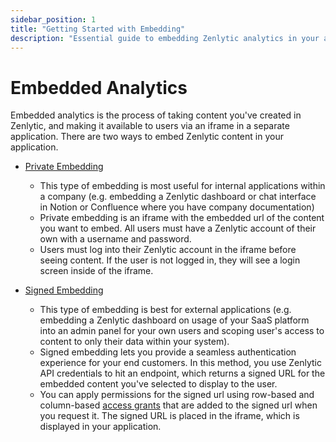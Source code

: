 ```yaml
---
sidebar_position: 1
title: "Getting Started with Embedding"
description: "Essential guide to embedding Zenlytic analytics in your applications"
---
```


# Embedded Analytics


Embedded analytics is the process of taking content you've created in Zenlytic, and making it available to users via an iframe in a separate application. There are two ways to embed Zenlytic content in your application.

* [Private Embedding](./2_private_embedding.md)
    * This type of embedding is most useful for internal applications within a company (e.g. embedding a Zenlytic dashboard or chat interface in Notion or Confluence where you have company documentation)
    * Private embedding is an iframe with the embedded url of the content you want to embed. All users must have a Zenlytic account of their own with a username and password. 
    * Users must log into their Zenlytic account in the iframe before seeing content. If the user is not logged in, they will see a login screen inside of the iframe.

* [Signed Embedding](./3_signed_embedding.md)
    * This type of embedding is best for external applications (e.g. embedding a Zenlytic dashboard on usage of your SaaS platform into an admin panel for your own users and scoping user's access to content to only their data within your system).  
    * Signed embedding lets you provide a seamless authentication experience for your end customers. In this method, you use Zenlytic API credentials to hit an endpoint, which returns a signed URL for the embedded content you've selected to display to the user. 
    * You can apply permissions for the signed url using row-based and column-based [access grants](../5_data_modeling/8_access_grants.md) that are added to the signed url when you request it. The signed URL is placed in the iframe, which is displayed in your application.

